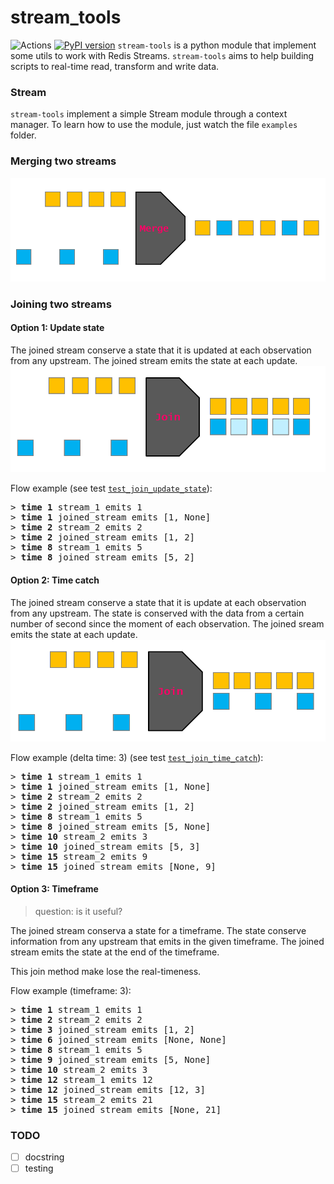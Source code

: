 # stream_tools
![Actions](https://github.com/deltaleap/stream-tools/workflows/Testing/badge.svg)
[![PyPI version](https://badge.fury.io/py/stream-tools.svg)](https://badge.fury.io/py/stream-tools)
`stream-tools` is a python module that implement some utils to work with Redis Streams.
`stream-tools` aims to help building scripts to real-time read, transform and write data.


### Stream
`stream-tools` implement a simple Stream module through a context manager.
To learn how to use the module, just watch the file `examples` folder.


### Merging two streams
![merge](assets/merge.png)


### Joining two streams


#### Option 1: Update state
The joined stream conserve a state that it is updated at each observation from any upstream.
The joined stream emits the state at each update.
![join_update_state](assets/join_update_state.png)

Flow example (see test [`test_join_update_state`]()):

<pre>
> <b>time 1</b> stream_1 emits 1
> <b>time 1</b> joined_stream emits [1, None]
> <b>time 2</b> stream_2 emits 2
> <b>time 2</b> joined_stream emits [1, 2]
> <b>time 8</b> stream_1 emits 5
> <b>time 8</b> joined_stream emits [5, 2]
</pre>


#### Option 2: Time catch
The joined stream conserve a state that it is update at each observation from any upstream.
The state is conserved with the data from a certain number of second since the moment of each observation.
The joined sream emits the state at each update.
![join_time_catch](assets/join_time_catch.png)

Flow example (delta time: 3) (see test [`test_join_time_catch`](https://github.com/deltaleap/stream-tools/blob/main/tests/test_join.py)):

<pre>
> <b>time 1</b> stream_1 emits 1
> <b>time 1</b> joined_stream emits [1, None]
> <b>time 2</b> stream_2 emits 2
> <b>time 2</b> joined_stream emits [1, 2]
> <b>time 8</b> stream_1 emits 5
> <b>time 8</b> joined_stream emits [5, None]
> <b>time 10</b> stream_2 emits 3
> <b>time 10</b> joined_stream emits [5, 3]
> <b>time 15</b> stream_2 emits 9
> <b>time 15</b> joined_stream emits [None, 9]
</pre>


#### Option 3: Timeframe
> question: is it useful?

The joined stream conserva a state for a timeframe. The state conserve information from any upstream
that emits in the given timeframe.
The joined stream emits the state at the end of the timeframe.

This join method make lose the real-timeness.

Flow example (timeframe: 3):

<pre>
> <b>time 1</b> stream_1 emits 1
> <b>time 2</b> stream_2 emits 2
> <b>time 3</b> joined_stream emits [1, 2]
> <b>time 6</b> joined_stream emits [None, None]
> <b>time 8</b> stream_1 emits 5
> <b>time 9</b> joined_stream emits [5, None]
> <b>time 10</b> stream_2 emits 3
> <b>time 12</b> stream_1 emits 12
> <b>time 12</b> joined_stream emits [12, 3]
> <b>time 15</b> stream_2 emits 21
> <b>time 15</b> joined_stream emits [None, 21]
</pre>


### TODO
- [ ] docstring
- [ ] testing

